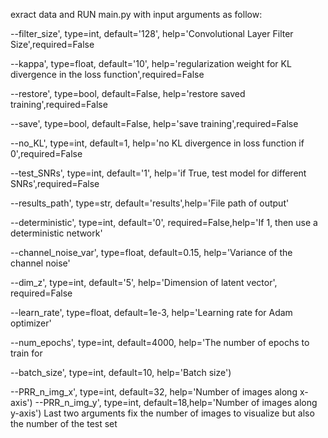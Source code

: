 exract data and RUN main.py with input arguments as follow:

--filter_size', type=int, default='128', help='Convolutional Layer Filter Size',required=False


--kappa', type=float, default='10', help='regularization weight for KL divergence in the loss function',required=False



--restore', type=bool, default=False, help='restore saved training',required=False



--save', type=bool, default=False, help='save training',required=False



--no_KL', type=int, default=1, help='no KL divergence in loss function if 0',required=False



--test_SNRs', type=int, default='1', help='if True, test model for different SNRs',required=False


--results_path', type=str, default='results',help='File path of output'


--deterministic', type=int, default='0', required=False,help='If 1, then use a deterministic network'



--channel_noise_var', type=float, default=0.15, help='Variance of the channel noise'



--dim_z', type=int, default='5', help='Dimension of latent vector', required=False



--learn_rate', type=float, default=1e-3, help='Learning rate for Adam optimizer'



--num_epochs', type=int, default=4000, help='The number of epochs to train for



--batch_size', type=int, default=10, help='Batch size')



--PRR_n_img_x', type=int, default=32, help='Number of images along x-axis')
--PRR_n_img_y', type=int, default=18,help='Number of images along y-axis')
Last two arguments fix the number of images to visualize but also the number of the test set

